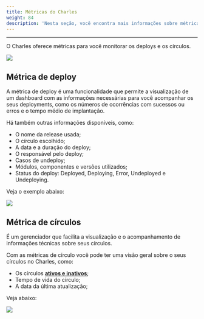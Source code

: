 ```yaml
---
title: Métricas do Charles
weight: 84
description: 'Nesta seção, você encontra mais informações sobre métricas do Charles.'
---
```


---

O Charles oferece métricas para você monitorar os deploys e os círculos. 

![](/shared/metrics-circ-e-deplo.png)

## **Métrica de deploy**

A métrica de deploy é uma funcionalidade que permite a visualização de um dashboard com as informações necessárias para você acompanhar os seus deployments,  como os números de ocorrências com sucessos ou erros e o tempo médio de implantação.

Há também outras informações disponíveis, como: 

* O nome da release usada;
* O círculo escolhido;
* A data e a duração do deploy;
* O responsável pelo deploy;
* Casos de undeploy;
* Módulos, componentes e versões utilizados;
* Status do deploy: Deployed, Deploying, Error, Undeployed e Undeploying.

Veja o exemplo abaixo: 

![](/shared/deploy.gif)

## **Métrica de círculos** 

É um gerenciador que facilita a visualização e o acompanhamento de informações técnicas sobre seus círculos.

Com as métricas de círculo você pode ter uma visão geral sobre o seus círculos no Charles, como:

* Os círculos [**ativos e inativos**](/pt/referência/círculo/);
* Tempo de vida do círculo;
* A data da última atualização;

Veja abaixo:

![](/shared/erro%20%281%29.gif)
